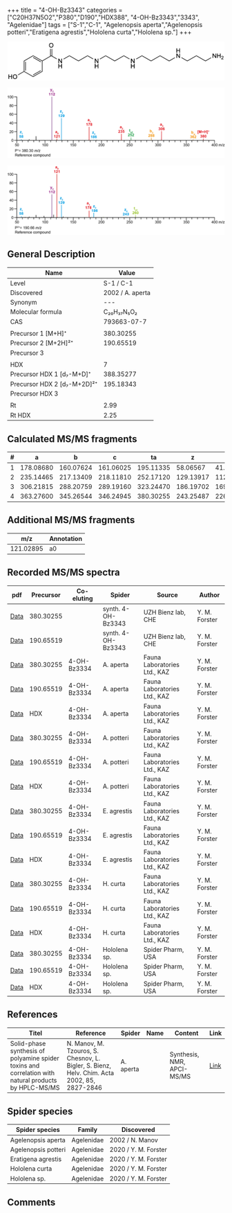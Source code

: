 +++
title = "4-OH-Bz3343"
categories = ["C20H37N5O2","P380","D190","HDX388",
"4-OH-Bz3343","3343",
"Agelenidae"]
tags = ["S-1","C-1",
"Agelenopsis aperta","Agelenopsis potteri","Eratigena agrestis","Hololena curta","Hololena sp."]
+++

![](/img/4-OH-Bz3343.png)

![](/img_MSMS/380_4-OH-Bz3343.png?classes=border)

![](/img_MSMS/380_4-OH-Bz3343_2.png?classes=border)

## General Description

| Name                        | Value            |
|-----------------------------|------------------|
| Level                       | S-1 / C-1                |
| Discovered                  | 2002 / A. aperta |
| Synonym                     | ---              |
| Molecular formula           | C₂₀H₃₇N₅O₂       |
| CAS                         | 793663-07-7      |
|                             |                  |
| Precursor 1 [M+H]⁺          | 380.30255        |
| Precursor 2 [M+2H]²⁺        | 190.65519        |
| Precursor 3                 |                  |
|                             |                  |
| HDX                         | 7                |
| Precursor HDX 1 [d₇-M+D]⁺   | 388.35277        |
| Precursor HDX 2 [d₇-M+2D]²⁺ | 195.18343        |
| Precursor HDX 3             |                  |
|                             |                  |
| Rt                          | 2.99             |
| Rt HDX                      | 2.25             |

## Calculated MS/MS fragments

| # | a         | b         | c         | ta        | z         | y         | tz        |
|---|-----------|-----------|-----------|-----------|-----------|-----------|-----------|
| 1 | 178.08680 | 160.07624 | 161.06025 | 195.11335 | 58.06567  | 41.03912  | 75.09222  |
| 2 | 235.14465 | 217.13409 | 218.11810 | 252.17120 | 129.13917 | 112.11262 | 146.16572 |
| 3 | 306.21815 | 288.20759 | 289.19160 | 323.24470 | 186.19702 | 169.17047 | 203.33457 |
| 4 | 363.27600 | 345.26544 | 346.24945 | 380.30255 | 243.25487 | 226.22832 | 260.28142 |

## Additional MS/MS fragments

| m/z       | Annotation |
|-----------|------------|
| 121.02895 | a0         |

## Recorded MS/MS spectra

| pdf                                                          | Precursor | Co-eluting  | Spider             | Source                       | Author        |
|--------------------------------------------------------------|-----------|-------------|--------------------|------------------------------|---------------|
| [Data](/pdf/380_4-OH-Bz3343_2-99.pdf)                        | 380.30255 |             | synth. 4-OH-Bz3343 | UZH Bienz lab, CHE           | Y. M. Forster |
| [Data](/pdf/380_4-OH-Bz3343_2-99_2.pdf)                      | 190.65519 |             | synth. 4-OH-Bz3343 | UZH Bienz lab, CHE           | Y. M. Forster |
| [Data](/pdf/A-aperta/380_4-OH-Bz3334_4-OH-Bz3343_Aa.pdf)     | 380.30255 | 4-OH-Bz3334 | A. aperta          | Fauna Laboratories Ltd., KAZ | Y. M. Forster |
| [Data](/pdf/A-aperta/380_4-OH-Bz3334_4-OH-Bz3343_Aa_2.pdf)   | 190.65519 | 4-OH-Bz3334 | A. aperta          | Fauna Laboratories Ltd., KAZ | Y. M. Forster |
| [Data](/pdf/A-aperta/380_4-OH-Bz3334_4-OH-Bz3343_Aa_HDX.pdf) | HDX       | 4-OH-Bz3334 | A. aperta          | Fauna Laboratories Ltd., KAZ | Y. M. Forster |
| [Data](/pdf/A-potteri/380_4-OH-Bz3334_4-OH-Bz3343_Ap.pdf) | 380.30255 | 4-OH-Bz3334          | A. potteri | Fauna Laboratories Ltd., KAZ | Y. M. Forster |
| [Data](/pdf/A-potteri/380_4-OH-Bz3334_4-OH-Bz3343_Ap_2.pdf) | 190.65519 | 4-OH-Bz3334          | A. potteri | Fauna Laboratories Ltd., KAZ | Y. M. Forster |
| [Data](/pdf/A-potteri/380_4-OH-Bz3334_4-OH-Bz3343_Ap_HDX.pdf) | HDX | 4-OH-Bz3334          | A. potteri | Fauna Laboratories Ltd., KAZ | Y. M. Forster |
| [Data](/pdf/E-agrestis/380_4-OH-Bz3334_4-OH-Bz3343_Ea.pdf)     | 380.30255 | 4-OH-Bz3334 | E. agrestis         | Fauna Laboratories Ltd., KAZ | Y. M. Forster |
| [Data](/pdf/E-agrestis/380_4-OH-Bz3334_4-OH-Bz3343_Ea_2.pdf)   | 190.65519 | 4-OH-Bz3334 | E. agrestis          | Fauna Laboratories Ltd., KAZ | Y. M. Forster |
| [Data](/pdf/E-agrestis/380_4-OH-Bz3334_4-OH-Bz3343_Ea_HDX.pdf)   | HDX | 4-OH-Bz3334 | E. agrestis          | Fauna Laboratories Ltd., KAZ | Y. M. Forster |
| [Data](/pdf/H-curta/380_4-OH-Bz3334_4-OH-Bz3343_Hc.pdf) | 380.30255 | 4-OH-Bz3334           | H. curta | Fauna Laboratories Ltd., KAZ | Y. M. Forster |
| [Data](/pdf/H-curta/380_4-OH-Bz3334_4-OH-Bz3343_Hc_2.pdf) | 190.65519 |  4-OH-Bz3334          | H. curta | Fauna Laboratories Ltd., KAZ | Y. M. Forster |
| [Data](/pdf/H-curta/380_4-OH-Bz3334_4-OH-Bz3343_Hc_HDX.pdf) | HDX | 4-OH-Bz3334           | H. curta | Fauna Laboratories Ltd., KAZ | Y. M. Forster |
| [Data](/pdf/Hololena-sp/380_4-OH-Bz3334_4-OH-Bz3343_Ho-sp.pdf) | 380.30255 | 4-OH-Bz3334          | Hololena sp. | Spider Pharm, USA | Y. M. Forster |
| [Data](/pdf/Hololena-sp/380_4-OH-Bz3334_4-OH-Bz3343_Ho-sp_2.pdf) | 190.65519 | 4-OH-Bz3334          | Hololena sp. | Spider Pharm, USA | Y. M. Forster |
| [Data](/pdf/Hololena-sp/380_4-OH-Bz3334_4-OH-Bz3343_Ho-sp_HDX.pdf) | HDX | 4-OH-Bz3334          | Hololena sp. | Spider Pharm, USA | Y. M. Forster |

## References

| Titel                                                                                                | Reference                                                                                   | Spider    | Name | Content               | Link                                              |
|------------------------------------------------------------------------------------------------------|---------------------------------------------------------------------------------------------|-----------|------|-----------------------|---------------------------------------------------|
| Solid-phase synthesis of polyamine spider toxins and correlation with natural products by HPLC-MS/MS | N. Manov, M. Tzouros, S. Chesnov, L. Bigler, S. Bienz, Helv. Chim. Acta 2002, 85, 2827-2846 | A. aperta |      | Synthesis, NMR, APCI-MS/MS | [Link](https://onlinelibrary.wiley.com/doi/abs/10.1002/1522-2675%28200209%2985%3A9%3C2827%3A%3AAID-HLCA2827%3E3.0.CO%3B2-5) |

## Spider species

| Spider species     | Family     | Discovered      |
|--------------------|------------|-----------------|
| Agelenopsis aperta | Agelenidae | 2002 / N. Manov |
| Agelenopsis potteri | Agelenidae | 2020 / Y. M. Forster |
| Eratigena agrestis | Agelenidae | 2020 / Y. M. Forster |
| Hololena curta | Agelenidae | 2020 / Y. M. Forster |
| Hololena sp. | Agelenidae | 2020 / Y. M. Forster |

## Comments